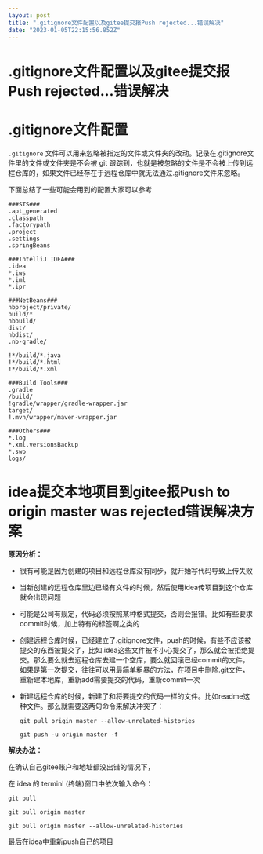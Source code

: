 ```yaml
---
layout: post
title: ".gitignore文件配置以及gitee提交报Push rejected...错误解决"
date: "2023-01-05T22:15:56.852Z"
---
```

.gitignore文件配置以及gitee提交报Push rejected...错误解决
============================================

  
  

.gitignore文件配置
==============

`.gitignore` 文件可以用来忽略被指定的文件或文件夹的改动。记录在.gitignore文件里的文件或文件夹是不会被 git 跟踪到，也就是被忽略的文件是不会被上传到远程仓库的，如果文件已经存在于远程仓库中就无法通过.gitignore文件来忽略。

下面总结了一些可能会用到的配置大家可以参考

    
    ###STS###
    .apt_generated
    .classpath
    .factorypath
    .project
    .settings
    .springBeans
    
    ###IntelliJ IDEA###
    .idea
    *.iws
    *.iml
    *.ipr
    
    ###NetBeans###
    nbproject/private/
    build/*
    nbbuild/
    dist/
    nbdist/
    .nb-gradle/
    
    !*/build/*.java
    !*/build/*.html
    !*/build/*.xml
    
    ###Build Tools###
    .gradle
    /build/
    !gradle/wrapper/gradle-wrapper.jar
    target/
    !.mvn/wrapper/maven-wrapper.jar
    
    ###Others###
    *.log
    *.xml.versionsBackup
    *.swp
    logs/
    

idea提交本地项目到gitee报Push to origin master was rejected错误解决方案
=========================================================

**原因分析：**

*   很有可能是因为创建的项目和远程仓库没有同步，就开始写代码导致上传失败
*   当新创建的远程仓库里边已经有文件的时候，然后使用idea传项目到这个仓库就会出现问题
*   可能是公司有规定，代码必须按照某种格式提交，否则会报错。比如有些要求commit时候，加上特有的标签啊之类的
*   创建远程仓库时候，已经建立了.gitignore文件，push的时候，有些不应该被提交的东西被提交了，比如.idea这些文件被不小心提交了，那么就会被拒绝提交。那么要么就去远程仓库去建一个空库，要么就回滚已经commit的文件，如果是第一次提交，往往可以用最简单粗暴的方法，在项目中删除.git文件，重新建本地库，重新add需要提交的代码，重新commit一次
*   新建远程仓库的时候，新建了和将要提交的代码一样的文件。比如readme这种文件。那么就需要这两句命令来解决冲突了：
    
        
        git pull origin master --allow-unrelated-histories
        
        git push -u origin master -f
        
    

**解决办法：**

在确认自己gitee账户和地址都没出错的情况下，

在 idea 的 terminl (终端)窗口中依次输入命令：

    
    git pull
    
    git pull origin master
    
    git pull origin master --allow-unrelated-histories
    

最后在idea中重新push自己的项目